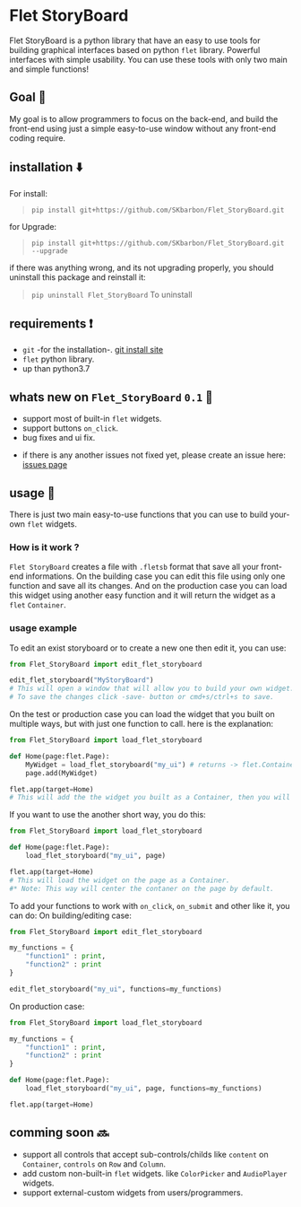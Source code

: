 # Flet StoryBoard
Flet StoryBoard is a python library that have an easy to use tools for building graphical interfaces based on python `flet` library. Powerful interfaces with simple usability.
You can use these tools with only two main and simple functions!

## Goal 🏁
My goal is to allow programmers to focus on the back-end, and build the front-end using just a simple easy-to-use window without any front-end coding require.

## installation ⬇️
For install:
> `pip install git+https://github.com/SKbarbon/Flet_StoryBoard.git`

for Upgrade:
> `pip install git+https://github.com/SKbarbon/Flet_StoryBoard.git --upgrade`

if there was anything wrong, and its not upgrading properly, you should uninstall this package and reinstall it:
> `pip uninstall Flet_StoryBoard` To uninstall

## requirements ❗️
- `git` -for the installation-. [git install site](https://git-scm.com/book/en/v2/Getting-Started-Installing-Git)
- `flet` python library.
- up than python3.7

## whats new on `Flet_StoryBoard` `0.1` 🎉
- support most of built-in `flet` widgets.
- support buttons `on_click`.
- bug fixes and ui fix.
* if there is any another issues not fixed yet, please create an issue here: [issues page](https://github.com/SKbarbon/Flet_StoryBoard/issues)


## usage 🤝
There is just two main easy-to-use functions that you can use to build your-own `flet` widgets.
### How is it work ?
`Flet StoryBoard` creates a file with `.fletsb` format that save all your front-end informations. On the building case you can edit this file using only one function and save all its changes. And on the production case you can load this widget using another easy function and it will return the widget as a `flet` `Container`.
### usage example
To edit an exist storyboard or to create a new one then edit it, you can use:
```python
from Flet_StoryBoard import edit_flet_storyboard

edit_flet_storyboard("MyStoryBoard")
# This will open a window that will allow you to build your own widget.
# To save the changes click -save- button or cmd+s/ctrl+s to save.
```
On the test or production case you can load the widget that you built on multiple ways, but with just one function to call. here is the explanation:
```python
from Flet_StoryBoard import load_flet_storyboard

def Home(page:flet.Page):
    MyWidget = load_flet_storyboard("my_ui") # returns -> flet.Container
    page.add(MyWidget)

flet.app(target=Home)
# This will add the the widget you built as a Container, then you will be able to edit it as a normal flet control.
```
If you want to use the another short way, you do this:
```python
from Flet_StoryBoard import load_flet_storyboard

def Home(page:flet.Page):
    load_flet_storyboard("my_ui", page)

flet.app(target=Home)
# This will load the widget on the page as a Container.
#* Note: This way will center the contaner on the page by default.
```
To add your functions to work with `on_click`, `on_submit` and other like it, you can do:
On building/editing case:
```python
from Flet_StoryBoard import edit_flet_storyboard

my_functions = {
    "function1" : print,
    "function2" : print
}

edit_flet_storyboard("my_ui", functions=my_functions)
```
On production case:
```python
from Flet_StoryBoard import load_flet_storyboard

my_functions = {
    "function1" : print,
    "function2" : print
}

def Home(page:flet.Page):
    load_flet_storyboard("my_ui", page, functions=my_functions)

flet.app(target=Home)
```

## comming soon 🔜
- support all controls that accept sub-controls/childs like `content` on `Container`, `controls` on `Row` and `Column`.
- add custom non-built-in `flet` widgets. like `ColorPicker` and `AudioPlayer` widgets.
- support external-custom widgets from users/programmers.

